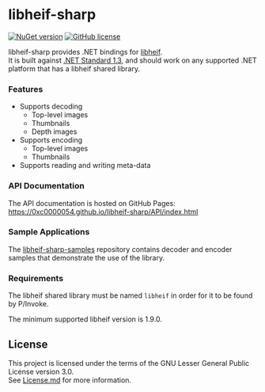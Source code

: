 # libheif-sharp

[![NuGet version](https://img.shields.io/nuget/v/LibHeifSharp.svg?style=flat)](https://www.nuget.org/packages/LibHeifSharp/) [![GitHub license](https://img.shields.io/github/license/0xC0000054/libheif-sharp)](https://github.com/0xC0000054/libheif-sharp/blob/main/LICENSE.md)

libheif-sharp provides .NET bindings for [libheif](https://github.com/strukturag/libheif).   
It is built against [.NET Standard 1.3](https://docs.microsoft.com/en-us/dotnet/standard/net-standard), and should work on any supported .NET platform that has a libheif shared library.

### Features

* Supports decoding
    * Top-level images
    * Thumbnails
    * Depth images
* Supports encoding
    *  Top-level images
    *  Thumbnails
* Supports reading and writing meta-data

### API Documentation

The API documentation is hosted on GitHub Pages: https://0xc0000054.github.io/libheif-sharp/API/index.html

### Sample Applications

The [libheif-sharp-samples](https://github.com/0xC0000054/libheif-sharp-samples) repository contains decoder and encoder samples that demonstrate the use of the library.

### Requirements

The libheif shared library must be named `libheif` in order for it to be found by P/Invoke.

The minimum supported libheif version is 1.9.0.

## License

This project is licensed under the terms of the GNU Lesser General Public License version 3.0.   
See [License.md](License.md) for more information.